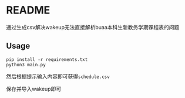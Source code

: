 # README

通过生成csv解决wakeup无法直接解析buaa本科生新教务学期课程表的问题

## Usage

```
pip install -r requirements.txt
python3 main.py
```

然后根据提示输入内容即可获得`schedule.csv`

保存并导入wakeup即可